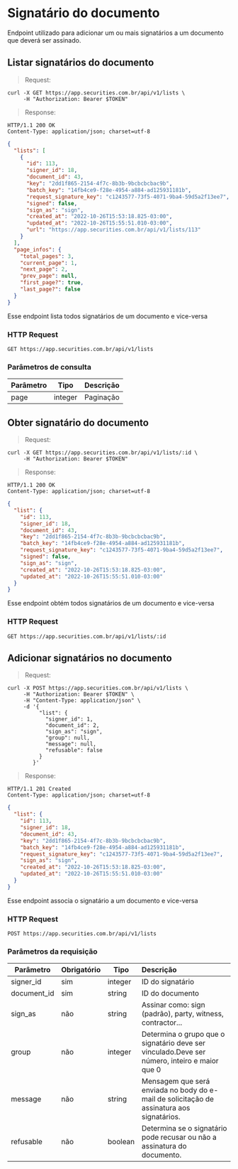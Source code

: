 # Signatário do documento

Endpoint utilizado para adicionar um ou mais signatários a um documento que deverá ser assinado.

## Listar signatários do documento

> Request:

```shell
curl -X GET https://app.securities.com.br/api/v1/lists \
     -H "Authorization: Bearer $TOKEN"
```

> Response:

```shell
HTTP/1.1 200 OK
Content-Type: application/json; charset=utf-8
```

```json
{
  "lists": [
    {
      "id": 113,
      "signer_id": 18,
      "document_id": 43,
      "key": "2dd1f865-2154-4f7c-8b3b-9bcbcbcbac9b",
      "batch_key": "14fb4ce9-f28e-4954-a884-ad125931181b",
      "request_signature_key": "c1243577-73f5-4071-9ba4-59d5a2f13ee7",
      "signed": false,
      "sign_as": "sign",
      "created_at": "2022-10-26T15:53:18.825-03:00",
      "updated_at": "2022-10-26T15:55:51.010-03:00",
      "url": "https://app.securities.com.br/api/v1/lists/113"
    }
  ],
  "page_infos": {
    "total_pages": 3,
    "current_page": 1,
    "next_page": 2,
    "prev_page": null,
    "first_page?": true,
    "last_page?": false
  }
}
```

Esse endpoint lista todos signatários de um documento e vice-versa

### HTTP Request

`GET https://app.securities.com.br/api/v1/lists`

### Parâmetros de consulta

| Parâmetro | Tipo    | Descrição |
| --------- | ------- | --------- |
| page      | integer | Paginação |

## Obter signatário do documento

> Request:

```shell
curl -X GET https://app.securities.com.br/api/v1/lists/:id \
     -H "Authorization: Bearer $TOKEN"
```

> Response:

```shell
HTTP/1.1 200 OK
Content-Type: application/json; charset=utf-8
```

```json
{
  "list": {
    "id": 113,
    "signer_id": 18,
    "document_id": 43,
    "key": "2dd1f865-2154-4f7c-8b3b-9bcbcbcbac9b",
    "batch_key": "14fb4ce9-f28e-4954-a884-ad125931181b",
    "request_signature_key": "c1243577-73f5-4071-9ba4-59d5a2f13ee7",
    "signed": false,
    "sign_as": "sign",
    "created_at": "2022-10-26T15:53:18.825-03:00",
    "updated_at": "2022-10-26T15:55:51.010-03:00"
  }
}
```

Esse endpoint obtém todos signatários de um documento e vice-versa

### HTTP Request

`GET https://app.securities.com.br/api/v1/lists/:id`

## Adicionar signatários no documento

> Request:

```shell
curl -X POST https://app.securities.com.br/api/v1/lists \
     -H "Authorization: Bearer $TOKEN" \
     -H "Content-Type: application/json" \
     -d '{
          "list": {
            "signer_id": 1,
            "document_id": 2,
            "sign_as": "sign",
            "group": null,
            "message": null,
            "refusable": false
          }
        }'
```

> Response:

```shell
HTTP/1.1 201 Created
Content-Type: application/json; charset=utf-8
```

```json
{
  "list": {
    "id": 113,
    "signer_id": 18,
    "document_id": 43,
    "key": "2dd1f865-2154-4f7c-8b3b-9bcbcbcbac9b",
    "batch_key": "14fb4ce9-f28e-4954-a884-ad125931181b",
    "request_signature_key": "c1243577-73f5-4071-9ba4-59d5a2f13ee7",
    "sign_as": "sign",
    "created_at": "2022-10-26T15:53:18.825-03:00",
    "updated_at": "2022-10-26T15:55:51.010-03:00"
  }
}
```

Esse endpoint associa o signatário a um documento e vice-versa

### HTTP Request

`POST https://app.securities.com.br/api/v1/lists`

### Parâmetros da requisição

| Parâmetro   | Obrigatório | Tipo    | Descrição                                                                                    |
| ----------- | ----------- |---------|:---------------------------------------------------------------------------------------------|
| signer_id   | sim         | integer | ID do signatário                                                                             |
| document_id | sim         | string  | ID do documento                                                                              |
| sign_as     | não         | string  | Assinar como: sign (padrão), party, witness, contractor...                                   |
| group       | não         | integer | Determina o grupo que o signatário deve ser vinculado.Deve ser número, inteiro e maior que 0 |
| message     | não         | string  | Mensagem que será enviada no body do e-mail de solicitação de assinatura aos signatários.    |
| refusable   | não         | boolean | Determina se o signatário pode recusar ou não a assinatura do documento.                     |

